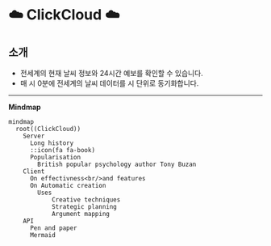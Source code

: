 # ☁️ ClickCloud ☁️
## 소개
- 전세계의 현재 날씨 정보와 24시간 예보를 확인할 수 있습니다.
- 매 시 0분에 전세계의 날씨 데이터를 시 단위로 동기화합니다.

---
**Mindmap**

```mermaid
mindmap
  root((ClickCloud))
    Server
      Long history
      ::icon(fa fa-book)
      Popularisation
        British popular psychology author Tony Buzan
    Client
      On effectivness<br/>and features
      On Automatic creation
        Uses
            Creative techniques
            Strategic planning
            Argument mapping
    API
      Pen and paper
      Mermaid
```